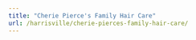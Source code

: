 ```yaml
---
title: "Cherie Pierce's Family Hair Care"
url: /harrisville/cherie-pierces-family-hair-care/
---
```

